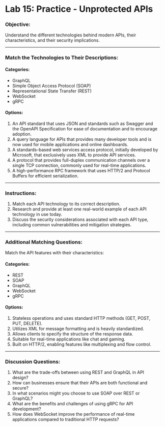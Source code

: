 

# Lab 15: Practice - Unprotected APIs

### **Objective:**
Understand the different technologies behind modern APIs, their characteristics, and their security implications.

---

### **Match the Technologies to Their Descriptions:**

#### **Categories:**
- GraphQL
- Simple Object Access Protocol (SOAP)
- Representational State Transfer (REST)
- WebSocket
- gRPC

#### **Options:**
1. An API standard that uses JSON and standards such as Swagger and the OpenAPI Specification for ease of documentation and to encourage adoption.
2. A query language for APIs that provides many developer tools and is now used for mobile applications and online dashboards.
3. A standards-based web services access protocol, initially developed by Microsoft, that exclusively uses XML to provide API services.
4. A protocol that provides full-duplex communication channels over a single TCP connection, commonly used for real-time applications.
5. A high-performance RPC framework that uses HTTP/2 and Protocol Buffers for efficient serialization.

---

### **Instructions:**
1. Match each API technology to its correct description.
2. Research and provide at least one real-world example of each API technology in use today.
3. Discuss the security considerations associated with each API type, including common vulnerabilities and mitigation strategies.

---

### **Additional Matching Questions:**
Match the API features with their characteristics:

#### **Categories:**
- REST
- SOAP
- GraphQL
- WebSocket
- gRPC

#### **Options:**
1. Stateless operations and uses standard HTTP methods (GET, POST, PUT, DELETE).
2. Utilizes XML for message formatting and is heavily standardized.
3. Allows clients to specify the structure of the response data.
4. Suitable for real-time applications like chat and gaming.
5. Built on HTTP/2, enabling features like multiplexing and flow control.

---

### **Discussion Questions:**
1. What are the trade-offs between using REST and GraphQL in API design?
2. How can businesses ensure that their APIs are both functional and secure?
3. In what scenarios might you choose to use SOAP over REST or GraphQL?
4. What are the benefits and challenges of using gRPC for API development?
5. How does WebSocket improve the performance of real-time applications compared to traditional HTTP requests?
